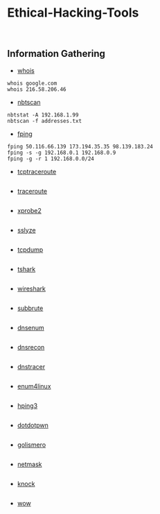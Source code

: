 # Ethical-Hacking-Tools
<br>


## Information Gathering
* [whois](https://www.tecmint.com/whois-command-get-domain-and-ip-address-information/) 
``` 
whois google.com
whois 216.58.206.46
```
* [nbtscan](https://www.darknet.org.uk/2017/09/nbtscan-download-netbios-scanner-for-windows-linux/)
``` 
nbtstat -A 192.168.1.99
nbtscan -f addresses.txt
```
* [fping](https://fping.org/)
``` 
fping 50.116.66.139 173.194.35.35 98.139.183.24
fping -s -g 192.168.0.1 192.168.0.9
fping -g -r 1 192.168.0.0/24
```
* [tcptraceroute](https://www.google.com/)
``` 

```
* [traceroute](https://www.google.com/)
``` 

```
* [xprobe2](https://www.google.com/)
``` 

```
* [sslyze](https://www.google.com/)
``` 

```
* [tcpdump](https://www.google.com/)
``` 

```
* [tshark](https://www.google.com/)
``` 

```
* [wireshark](https://www.google.com/)
``` 

```
* [subbrute](https://www.google.com/)
``` 

```
* [dnsenum](https://www.google.com/)
``` 

```
* [dnsrecon](https://www.google.com/)
``` 

```
* [dnstracer](https://www.google.com/)
``` 

```
* [enum4linux](https://www.google.com/)
``` 

```
* [hping3](https://www.google.com/)
``` 

```
* [dotdotpwn](https://www.google.com/)
``` 

```
* [golismero](https://www.google.com/)
``` 

```
* [netmask](https://www.google.com/)
``` 

```
* [knock](https://www.google.com/)
``` 

```
* [wow](https://www.google.com/)
``` 

```
